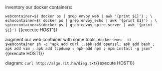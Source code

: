 inventory our docker containers:

`webcontainer=$( docker ps | grep envoy_web | awk '{print $1}') ; \
echocontainer=$( docker ps | grep envoy_echo | awk '{print $1}') ; \
spirecontainer=$(docker ps | grep envoy_spire-server | awk '{print $1}') `{{execute HOST1}}


augment our web container with some tools:
`docker exec -it $webcontainer sh -c "apk add curl ; apk add openssl; apk add bash ; apk add vim ; apk add tcpdump ; apk add npm ; npm install -g json"  `{{execute HOST1}}


diagram:  `curl http://algo.rit.hm/diag.txt`{{execute HOST1}}


